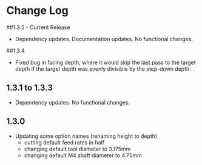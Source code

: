 # Change Log

##1.3.5 - Current Release

- Dependency updates. Documentation updates. No functional changes.

##1.3.4

- Fixed bug in facing depth, where it would skip the last pass to the target depth if the target depth was evenly
divisible by the step-down depth.

## 1.3.1 to 1.3.3

- Dependency updates. No functional changes.

## 1.3.0

- Updating some option names (renaming height to depth)
  - cutting default feed rates in half
  - changing default tool diameter to 3.175mm
  - changing default M4 shaft diameter to 4.75mm
  

